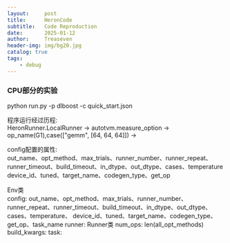 ```yaml
---
layout:     post
title:      HeronCode
subtitle:   Code Reproduction
date:       2025-01-12
author:     Treaseven
header-img: img/bg20.jpg
catalog: true
tags:
    - debug
---
```


### CPU部分的实验

python run.py -p dlboost -c quick_start.json

程序运行经过历程:<br>
HeronRunner.LocalRunner &rarr; autotvm.measure_option &rarr; op_name(G1),case(["gemm", [64, 64, 64]]) &rarr; 

config配置的属性: <br>
out_name、opt_method、max_trials、runner_number、runner_repeat、runner_timeout、build_timeout、in_dtype、out_dtype、cases、temperature <br>
device_id、tuned、target_name、codegen_type、get_op

Env类 <br>
config: out_name、opt_method、max_trials、runner_number、runner_repeat、runner_timeout、build_timeout、in_dtype、out_dtype、cases、temperature、
device_id、tuned、target_name、codegen_type、get_op、task_name
runner: Runner类
num_ops: len(all_opt_methods)
build_kwargs:
task: